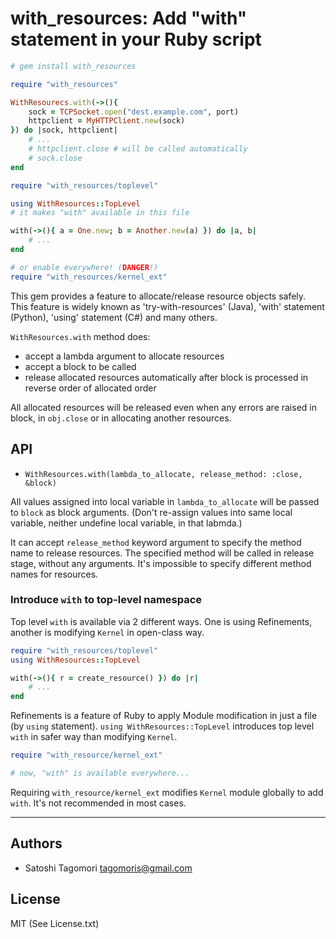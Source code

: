 # with_resources: Add "with" statement in your Ruby script

```ruby
# gem install with_resources

require "with_resources"

WithResourecs.with(->(){
    sock = TCPSocket.open("dest.example.com", port)
    httpclient = MyHTTPClient.new(sock) 
}) do |sock, httpclient|
    # ...
    # httpclient.close # will be called automatically
    # sock.close
end

require "with_resources/toplevel"

using WithResources::TopLevel
# it makes "with" available in this file

with(->(){ a = One.new; b = Another.new(a) }) do |a, b|
    # ...
end

# or enable everywhere! (DANGER!)
require "with_resources/kernel_ext"
```

This gem provides a feature to allocate/release resource objects safely.
This feature is widely known as 'try-with-resources' (Java), 'with' statement (Python), 'using' statement (C#) and many others.

`WithResources.with` method does:

* accept a lambda argument to allocate resources
* accept a block to be called
* release allocated resources automatically after block is processed in reverse order of allocated order

All allocated resources will be released even when any errors are raised in block, in `obj.close` or in allocating another resources.

## API

* `WithResources.with(lambda_to_allocate, release_method: :close, &block)`

All values assigned into local variable in `lambda_to_allocate` will be passed to `block` as block arguments. (Don't re-assign values into same local variable, neither undefine local variable, in that labmda.)

It can accept `release_method` keyword argument to specify the method name to release resources. The specified method will be called in release stage, without any arguments. It's impossible to specify different method names for resources.

### Introduce `with` to top-level namespace

Top level `with` is available via 2 different ways. One is using Refinements, another is modifying `Kernel` in open-class way.

```ruby
require "with_resources/toplevel"
using WithResources::TopLevel

with(->(){ r = create_resource() }) do |r|
    # ...
end
```

Refinements is a feature of Ruby to apply Module modification in just a file (by `using` statement).
`using WithResources::TopLevel` introduces top level `with` in safer way than modifying `Kernel`.

```ruby
require "with_resource/kernel_ext"

# now, "with" is available everywhere...
```

Requiring `with_resource/kernel_ext` modifies `Kernel` module globally to add `with`. It's not recommended in most cases.

* * * * *

## Authors

* Satoshi Tagomori <tagomoris@gmail.com>

## License

MIT (See License.txt)
